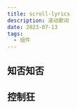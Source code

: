```yaml
---
title: scroll-lyrics
description: 滚动歌词
date: 2023-07-13
tags:
  - 组件
---
```

<script setup>
import zhifou from './components/知否知否.vue'
import controlCrazy from './components/控制狂.vue'
</script>
## 知否知否

<zhifou/>

## 控制狂
<controlCrazy/>



